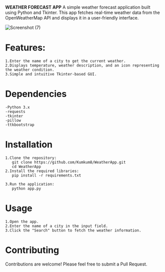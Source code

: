 **WEATHER FORECAST APP**
A simple weather forecast application built using Python and Tkinter. This app fetches real-time weather data from the OpenWeatherMap API
and displays it in a user-friendly interface.

![Screenshot (7)](https://github.com/Kumkum8/WeatherApp/assets/168075249/91f39405-4fb8-48ad-a895-83c8266f87a4)



# Features:
```
1.Enter the name of a city to get the current weather.
2.Displays temperature, weather description, and an icon representing the weather condition.
3.Simple and intuitive Tkinter-based GUI.
```
# Dependencies
```
-Python 3.x
-requests
-tkinter
-pillow
-ttkbootstrap
```
# Installation
```
1.Clone the repository:
   git clone https://github.com/Kumkum8/WeatherApp.git
   cd WeatherApp
2.Install the required libraries:
   pip install -r requirements.txt

3.Run the application:
   python app.py
```
# Usage
```
1.Open the app.
2.Enter the name of a city in the input field.
3.Click the "Search" button to fetch the weather information.
```
# Contributing
Contributions are welcome! Please feel free to submit a Pull Request.
